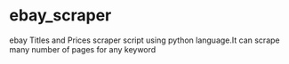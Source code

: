# ebay_scraper
ebay Titles and Prices scraper script using python language.It can scrape many number of pages for any keyword
